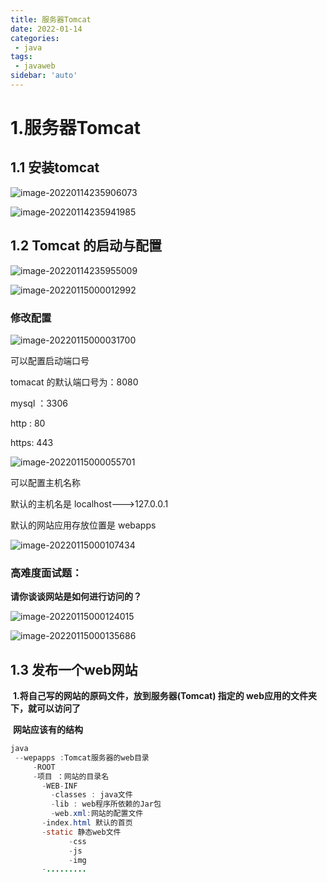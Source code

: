 ```yaml
---
title: 服务器Tomcat
date: 2022-01-14
categories:
 - java
tags:
 - javaweb
sidebar: 'auto'
---
```

# 1.服务器Tomcat

##   1.1 安装tomcat

![image-20220114235906073](https://img.yishenlaoban.top/image_my/image-20220114235906073.png)

![image-20220114235941985](https://img.yishenlaoban.top/image_my/image-20220114235941985.png)

## 1.2 Tomcat 的启动与配置

![image-20220114235955009](https://img.yishenlaoban.top/image_my/image-20220114235955009.png)

![image-20220115000012992](https://img.yishenlaoban.top/image_my/image-20220115000012992.png)



###  修改配置

![image-20220115000031700](https://img.yishenlaoban.top/image_my/image-20220115000031700.png)   

可以配置启动端口号

tomacat 的默认端口号为：8080

mysql ：3306

http : 80

https: 443

![image-20220115000055701](https://img.yishenlaoban.top/image_my/image-20220115000055701.png)



可以配置主机名称

默认的主机名是  localhost--->127.0.0.1

默认的网站应用存放位置是 webapps

![image-20220115000107434](https://img.yishenlaoban.top/image_my/image-20220115000107434.png)

### 高难度面试题：

**请你谈谈网站是如何进行访问的？**

![image-20220115000124015](https://img.yishenlaoban.top/image_my/image-20220115000124015.png)

![image-20220115000135686](https://img.yishenlaoban.top/image_my/image-20220115000135686.png)



## 1.3 发布一个web网站

​     **1.将自己写的网站的原码文件，放到服务器(Tomcat) 指定的 web应用的文件夹下，就可以访问了**

​    **网站应该有的结构**

```java
java
 --wepapps :Tomcat服务器的web目录
     -ROOT
     -项目 ：网站的目录名
       -WEB-INF
         -classes : java文件
         -lib : web程序所依赖的Jar包
         -web.xml:网站的配置文件
       -index.html 默认的首页
       -static 静态web文件
             -css
             -js
             -img
       -.........      
```


